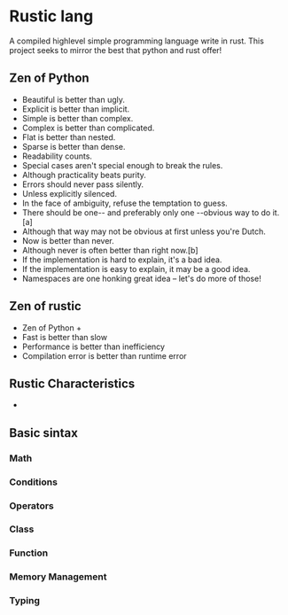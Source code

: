 # Rustic lang

A compiled highlevel simple programming language write in rust. This project seeks to mirror the best that python and rust offer!

## Zen of Python

- Beautiful is better than ugly.
- Explicit is better than implicit.
- Simple is better than complex.
- Complex is better than complicated.
- Flat is better than nested.
- Sparse is better than dense.
- Readability counts.
- Special cases aren't special enough to break the rules.
- Although practicality beats purity.
- Errors should never pass silently.
- Unless explicitly silenced.
- In the face of ambiguity, refuse the temptation to guess.
- There should be one-- and preferably only one --obvious way to do it.[a]
- Although that way may not be obvious at first unless you're Dutch.
- Now is better than never.
- Although never is often better than right now.[b]
- If the implementation is hard to explain, it's a bad idea.
- If the implementation is easy to explain, it may be a good idea.
- Namespaces are one honking great idea – let's do more of those!

## Zen of rustic

- Zen of Python +
- Fast is better than slow
- Performance is better than inefficiency
- Compilation error is better than runtime error


## Rustic Characteristics

-

## Basic sintax

### Math

### Conditions

### Operators

### Class

### Function

### Memory Management

### Typing

